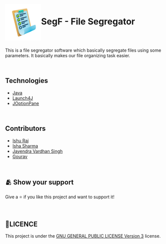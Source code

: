<img align="left" width="116" height="116" src="Resources/7228764.png" />


# SegF - File Segregator

<br/>
<br/>

This is a file segregator software which basically segregate files using some parameters. It basically makes our file organizing task easier. 

<br/>

## Technologies

* [Java](#)
* [Launch4J](#)
* [JOptionPane](#)

<br/>

## Contributors

* [Ishu Raj](https://github.com/RajIshu)
* [Isha Sharma](https://github.com/ishyyyy)
* [Jayendra Vardhan Singh](https://github.com/jayendra-587)
* [Gourav](#)

<br/>

## :people_hugging: Show your support
Give a ⭐️ if you like this project and want to support it!

<br/>

## 📝LICENCE
This project is under the [GNU GENERAL PUBLIC LICENSE Version 3](./LICENSE) license.
